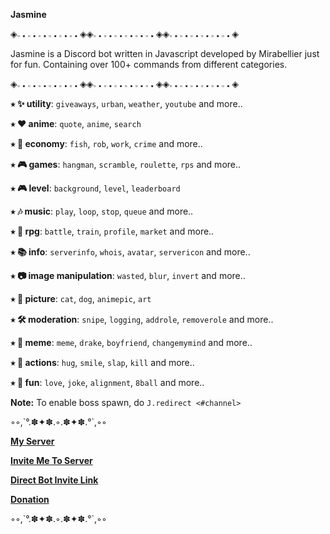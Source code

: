 __**Jasmine**__

◈𝅒 𝅓 𝅒 𝅓 𝅒 𝅓 𝅒 𝅓 𝅒 𝅓 𝅒 𝅓 ◈◈𝅒 𝅓 𝅒 𝅓 𝅒 𝅓 𝅒 𝅓 𝅒 𝅓 𝅒 𝅓 ◈◈𝅒 𝅓 𝅒 𝅓 𝅒 𝅓 𝅒 𝅓 𝅒 𝅓 𝅒 𝅓 ◈

Jasmine is a Discord bot written in Javascript developed by Mirabellier just for fun. Containing over 100+ commands from different categories.

◈𝅒 𝅓 𝅒 𝅓 𝅒 𝅓 𝅒 𝅓 𝅒 𝅓 𝅒 𝅓 ◈◈𝅒 𝅓 𝅒 𝅓 𝅒 𝅓 𝅒 𝅓 𝅒 𝅓 𝅒 𝅓 ◈◈𝅒 𝅓 𝅒 𝅓 𝅒 𝅓 𝅒 𝅓 𝅒 𝅓 𝅒 𝅓 ◈

**⭒ :sparkles: utility**: `giveaways`, `urban`, `weather`, `youtube` and more..

**⭒ :heart: anime**: `quote`, `anime`, `search`

**⭒ :tophat: economy**: `fish`, `rob`, `work`, `crime` and more..

**⭒ :video_game: games**: `hangman`, `scramble`, `roulette`, `rps` and more..

**⭒ :video_game: level**: `background`, `level`, `leaderboard`

**⭒ :notes: music**: `play`, `loop`, `stop`, `queue` and more..

**⭒ :japanese_ogre: rpg**: `battle`, `train`, `profile`, `market` and more..

**⭒ :books: info**: `serverinfo`, `whois`, `avatar`, `servericon` and more..

**⭒ :camera: image manipulation**: `wasted`, `blur`, `invert` and more..

**⭒ 📸 picture**: `cat`, `dog`, `animepic`, `art`

**⭒ 🛠️ moderation**: `snipe`, `logging`, `addrole`, `removerole` and more..

**⭒ :rofl: meme**: `meme`, `drake`, `boyfriend`, `changemymind` and more..

**⭒ :person_fencing: actions**: `hug`, `smile`, `slap`, `kill` and more..

**⭒ :jigsaw: fun**: `love`, `joke`, `alignment`, `8ball` and more..

**Note:** To enable boss spawn, do `J.redirect <#channel>`

◦◦,\`°.✽✦✽.◦.✽✦✽.°\`,◦◦

**[My Server](https://discord.gg/s875Hry)**

**[Invite Me To Server](https://www.jasminebot.xyz/invite)**

**[Direct Bot Invite Link](https://discord.com/oauth2/authorize?client_id=636748567586930728&permissions=271625286&scope=bot)**

**[Donation](https://www.patreon.com/jasminebot)**

◦◦,\`°.✽✦✽.◦.✽✦✽.°\`,◦◦
